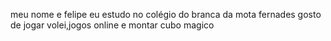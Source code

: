 meu nome e felipe eu estudo no colégio do branca da mota fernades
gosto de jogar volei,jogos online e montar cubo magico
